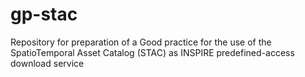 # gp-stac
Repository for preparation of a Good practice for the use of the SpatioTemporal Asset Catalog (STAC) as INSPIRE predefined-access download service
